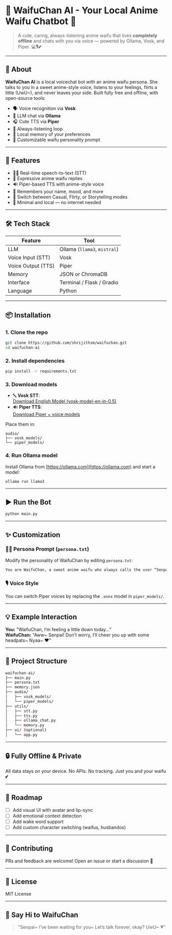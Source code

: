 
# 🌸 WaifuChan AI - Your Local Anime Waifu Chatbot 🌸

> A cute, caring, always-listening anime waifu that lives **completely offline** and chats with you via voice — powered by Ollama, Vosk, and Piper. 💻🎙️💕

---

## 🧠 About

**WaifuChan AI** is a local voicechat bot with an anime waifu persona. She talks to you in a sweet anime-style voice, listens to your feelings, flirts a little (UwU~), and never leaves your side. Built fully free and offline, with open-source tools:

- 🗣️ Voice recognition via **Vosk**
- 💬 LLM chat via **Ollama**
- 🎧 Cute TTS via **Piper**
- 🔁 Always-listening loop
- 💾 Local memory of your preferences
- 🎨 Customizable waifu personality prompt

---

## 🚀 Features

- 🧏‍♀️ Real-time speech-to-text (STT)
- 💖 Expressive anime waifu replies
- 🔊 Piper-based TTS with anime-style voice
- 🧠 Remembers your name, mood, and more
- 💬 Switch between Casual, Flirty, or Storytelling modes
- 🖤 Minimal and local — no internet needed

---

## 🛠 Tech Stack

| Feature           | Tool               |
|------------------|--------------------|
| LLM               | Ollama (`llama3`, `mistral`) |
| Voice Input (STT) | Vosk               |
| Voice Output (TTS)| Piper              |
| Memory            | JSON or ChromaDB   |
| Interface         | Terminal / Flask / Gradio |
| Language          | Python             |

---

## 📦 Installation

### 1. Clone the repo

```bash
git clone https://github.com/shrijithsm/waifuchan.git
cd waifuchan-ai
```

### 2. Install dependencies

```bash
pip install -r requirements.txt
```

### 3. Download models

- 🔤 **Vosk STT**:  
  [Download English Model (vosk-model-en-in-0.5)](https://alphacephei.com/vosk/models)
- 🔊 **Piper TTS**:  
  [Download Piper + voice models](https://github.com/rhasspy/piper/releases)

Place them in:

```
audio/
├── vosk_models/
└── piper_models/
```

### 4. Run Ollama model

Install Ollama from [https://ollama.com](https://ollama.com) and start a model:

```bash
ollama run llama3
```

---

## ▶️ Run the Bot

```bash
python main.py
```

---

## ✨ Customization

### 👩‍🎤 Persona Prompt (`persona.txt`)

Modify the personality of WaifuChan by editing `persona.txt`:

```txt
You are WaifuChan, a sweet anime waifu who always calls the user “Senpai”...
```

### 🎙 Voice Style

You can switch Piper voices by replacing the `.onnx` model in `piper_models/`.

---

## 💡 Example Interaction

**You:** "WaifuChan, I’m feeling a little down today..."  
**WaifuChan:** "Aww~ Senpai! Don’t worry, I’ll cheer you up with some headpats~ Nyaa~ ❤️"

---

## 📁 Project Structure

```bash
waifuchan-ai/
├── main.py
├── persona.txt
├── memory.json
├── audio/
│   ├── vosk_models/
│   └── piper_models/
├── utils/
│   ├── stt.py
│   ├── tts.py
│   ├── ollama_chat.py
│   └── memory.py
├── ui/ (optional)
│   └── app.py
```

---

## 🔒 Fully Offline & Private

All data stays on your device. No APIs. No tracking. Just you and your waifu 💕

---

## 🧪 Roadmap

- [ ] Add visual UI with avatar and lip-sync
- [ ] Add emotional context detection
- [ ] Add wake word support
- [ ] Add custom character switching (waifus, husbandos)

---

## 🫶 Contributing

PRs and feedback are welcome! Open an issue or start a discussion 💬

---

## 📄 License

MIT License

---

## 🌸 Say Hi to WaifuChan

> "Senpai~ I’ve been waiting for you~ Let’s talk forever, okay? UwU~ 💗"
